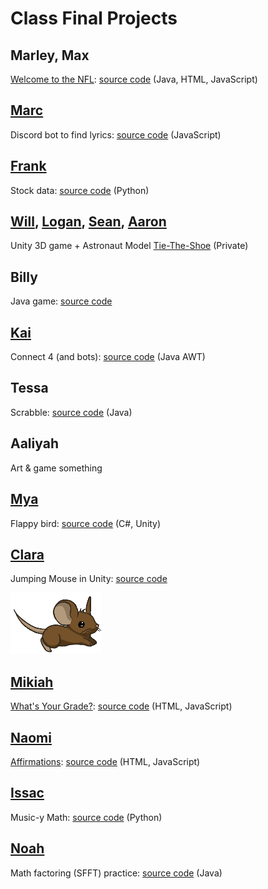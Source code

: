 # Class Final Projects

## Marley, Max

[Welcome to the NFL](https://marleybaker11.github.io/apcs-2023/): [source code](https://github.com/marleybaker11/apcs-2023/tree/main/project) (Java, HTML, JavaScript)

## [Marc](https://github.com/ValenciaOverAnacortes/apcs-2023/blob/main/frankbot/README.md)

Discord bot to find lyrics: [source code](https://github.com/ValenciaOverAnacortes/apcs-2023/tree/main/frankbot) (JavaScript)

## [Frank](https://github.com/frankpeterson/apcs-2023/blob/main/project/README.md)

Stock data: [source code](https://github.com/frankpeterson/apcs-2023/tree/main/project) (Python)

## [Will](https://github.com/Peterwil000/apcs-2023/blob/main/SHWILON.md), [Logan](https://github.com/WHomegames/Tie-The-Shoe/blob/main/README.md), [Sean](https://github.com/Sean605/APCS-2023/blob/main/unit13/README.md), [Aaron](https://github.com/WAAJ123/apcs-2023/blob/main/unit13/README.md)

Unity 3D game + Astronaut Model [Tie-The-Shoe](https://github.com/WHomegames/Tie-The-Shoe) (Private)

## Billy

Java game: [source code](https://github.com/billjread/apcs-2023/tree/main/Unit%2012%20-%20Project)

## [Kai](https://github.com/kona4kai/apcs-2023/blob/main/unit13/READMEconnect4.md)

Connect 4 (and bots): [source code](https://github.com/Anacortes-Coding-Club/connect-four) (Java AWT)

## Tessa

Scrabble: [source code](https://github.com/Tessellation19/mangos/blob/main/unit12/Scrabble.java) (Java)

## Aaliyah

Art & game something

## [Mya](https://github.com/m-rygg/apcs-2023/blob/main/unit13_flappybird/README.md)

Flappy bird: [source code](https://github.com/m-rygg/apcs-2023/tree/main/unit13_flappybird) (C#, Unity)

## [Clara](https://github.com/pinkbagel/apcs-2023/blob/main/unit13/Game/README.md)

Jumping Mouse in Unity: [source code](https://github.com/pinkbagel/apcs-2023/tree/main/unit13/Game)

![mouse](https://github.com/pinkbagel/apcs-2023/blob/main/unit13/Game/Sprites/Mouse1.png?raw=true)

## [Mikiah](https://github.com/dunhamik000/apcs-2023/blob/main/project/README.md)

[What's Your Grade?](https://dunhamik000.github.io/apcs-2023/): [source code](https://github.com/dunhamik000/apcs-2023/tree/main/project) (HTML, JavaScript)

## [Naomi](https://github.com/norgy07/apcs-2023/blob/main/final%20project/README.md)

[Affirmations](https://norgy07.github.io/apcs-2023/): [source code](https://github.com/norgy07/apcs-2023/tree/main/final%20project) (HTML, JavaScript)

## [Issac](https://github.com/briefisa/apcs-2023/blob/main/unit13/Final%20Project/README.md)

Music-y Math: [source code](https://github.com/briefisa/apcs-2023/tree/main/unit13/Final%20Project) (Python)

## [Noah](https://github.com/NDD53/apcs-2023/blob/main/unit13/My%20Project/README.md)

Math factoring (SFFT) practice: [source code](https://github.com/NDD53/apcs-2023/tree/main/unit13/My%20Project) (Java)
